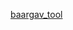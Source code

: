 [baargav_tool](https://raw.githubusercontent.com/azohra/strapped/master/straps/baargav_tool/README.md ":include")
